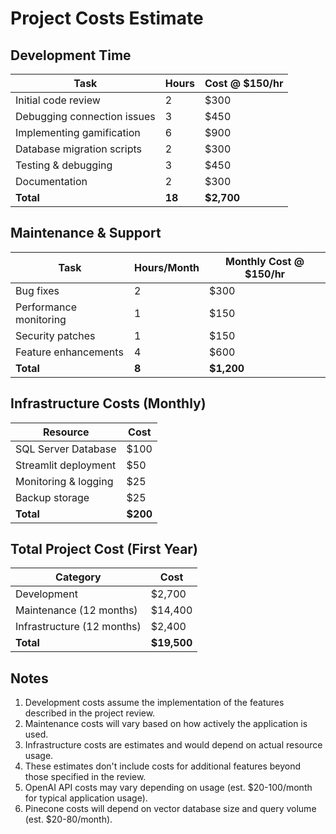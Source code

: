 # Project Costs Estimate

## Development Time

| Task | Hours | Cost @ $150/hr |
|------|-------|----------------|
| Initial code review | 2 | $300 |
| Debugging connection issues | 3 | $450 |
| Implementing gamification | 6 | $900 |
| Database migration scripts | 2 | $300 |
| Testing & debugging | 3 | $450 |
| Documentation | 2 | $300 |
| **Total** | **18** | **$2,700** |

## Maintenance & Support

| Task | Hours/Month | Monthly Cost @ $150/hr |
|------|-------------|------------------------|
| Bug fixes | 2 | $300 |
| Performance monitoring | 1 | $150 |
| Security patches | 1 | $150 |
| Feature enhancements | 4 | $600 |
| **Total** | **8** | **$1,200** |

## Infrastructure Costs (Monthly)

| Resource | Cost |
|----------|------|
| SQL Server Database | $100 |
| Streamlit deployment | $50 |
| Monitoring & logging | $25 |
| Backup storage | $25 |
| **Total** | **$200** |

## Total Project Cost (First Year)

| Category | Cost |
|----------|------|
| Development | $2,700 |
| Maintenance (12 months) | $14,400 |
| Infrastructure (12 months) | $2,400 |
| **Total** | **$19,500** |

## Notes

1. Development costs assume the implementation of the features described in the project review.
2. Maintenance costs will vary based on how actively the application is used.
3. Infrastructure costs are estimates and would depend on actual resource usage.
4. These estimates don't include costs for additional features beyond those specified in the review.
5. OpenAI API costs may vary depending on usage (est. $20-100/month for typical application usage).
6. Pinecone costs will depend on vector database size and query volume (est. $20-80/month).